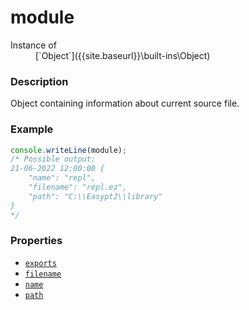 # module

<dl>
<dt> Instance of </dt><dd markdown="1">
 [`Object`]({{site.baseurl}}\built-ins\Object) 
</dd>
</dl>

### Description

Object containing information about current source file.

### Example

```js
console.writeLine(module);
/* Possible output:
21-06-2022 12:00:00 {
    "name": "repl",
    "filename": "repl.ez",
    "path": "C:\\Easypt2\\library"
}
*/
```

### Properties

- [`exports`]({{site.baseurl}}\built-ins\module\exports\index)
- [`filename`]({{site.baseurl}}\built-ins\module\filename\index)
- [`name`]({{site.baseurl}}\built-ins\module\name\index)
- [`path`]({{site.baseurl}}\built-ins\module\path\index)


